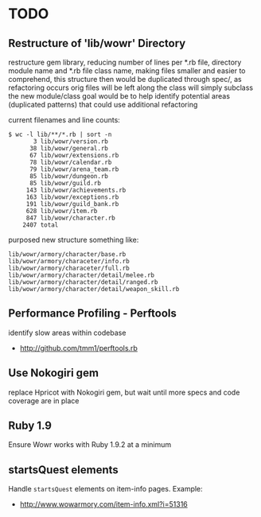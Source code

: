 TODO
====

## Restructure of 'lib/wowr' Directory

restructure gem library, reducing number of lines per *.rb file, directory module name and *.rb file class name, making files smaller and easier to comprehend,
this structure then would be duplicated through spec/, as refactoring occurs orig files will be left along the class will simply subclass the new module/class
goal would be to help identify potential areas (duplicated patterns) that could use additional refactoring

current filenames and line counts:

    $ wc -l lib/**/*.rb | sort -n
           3 lib/wowr/version.rb
          38 lib/wowr/general.rb
          67 lib/wowr/extensions.rb
          78 lib/wowr/calendar.rb
          79 lib/wowr/arena_team.rb
          85 lib/wowr/dungeon.rb
          85 lib/wowr/guild.rb
         143 lib/wowr/achievements.rb
         163 lib/wowr/exceptions.rb
         191 lib/wowr/guild_bank.rb
         628 lib/wowr/item.rb
         847 lib/wowr/character.rb
        2407 total

purposed new structure something like:

    lib/wowr/armory/character/base.rb
    lib/wowr/armory/characeter/info.rb
    lib/wowr/armory/characeter/full.rb
    lib/wowr/armory/character/detail/melee.rb
    lib/wowr/armory/character/detail/ranged.rb
    lib/wowr/armory/character/detail/weapon_skill.rb

## Performance Profiling - Perftools

identify slow areas within codebase

* http://github.com/tmm1/perftools.rb

## Use Nokogiri gem

  replace Hpricot with Nokogiri gem, but wait until more specs and code coverage are in place

## Ruby 1.9

Ensure Wowr works with Ruby 1.9.2 at a minimum

## startsQuest elements

Handle `startsQuest` elements on item-info pages. Example:

* http://www.wowarmory.com/item-info.xml?i=51316
